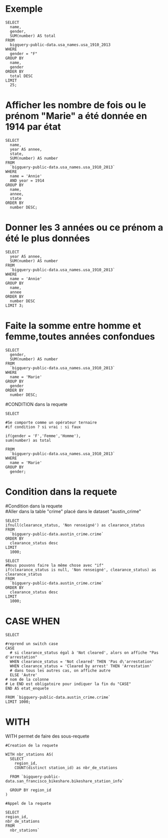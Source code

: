 # Exemple

````
SELECT  
  name,  
  gender,  
  SUM(number) AS total  
FROM  
  bigquery-public-data.usa_names.usa_1910_2013  
WHERE  
  gender = "F"  
GROUP BY  
  name,  
  gender  
ORDER BY  
  total DESC  
LIMIT  
  25;  
````

# Afficher les nombre de fois ou le prénom "Marie" a été donnée en 1914 par état

````
SELECT  
  name,  
  year AS annee,  
  state,  
  SUM(number) AS number  
FROM  
  `bigquery-public-data.usa_names.usa_1910_2013`  
WHERE  
  name = 'Annie'  
  AND year = 1914  
GROUP BY  
  name,  
  annee,  
  state  
ORDER BY  
  number DESC;
````


# Donner les 3 années ou ce prénom a été le plus données

````
SELECT  
  year AS annee,  
  SUM(number) AS number  
FROM  
  `bigquery-public-data.usa_names.usa_1910_2013`  
WHERE  
  name = 'Annie'  
GROUP BY  
  name,  
  annee  
ORDER BY  
  number DESC  
LIMIT 3;
````

 # Faite la somme entre homme et femme,toutes années confondues

````
SELECT  
  gender,  
  SUM(number) AS number  
FROM  
  `bigquery-public-data.usa_names.usa_1910_2013`  
WHERE  
  name = 'Marie'  
GROUP BY  
  gender  
ORDER BY  
  number DESC;
````

#CONDITION dans la requete

````
SELECT  

#Se comporte comme un opérateur ternaire  
#if condition ? si vrai : si faux  

if(gender = 'F','Femme','Homme'),  
sum(number) as total  

FROM  
  `bigquery-public-data.usa_names.usa_1910_2013`  
WHERE  
  name = 'Marie'  
GROUP BY  
  gender;
````

# Condition dans la requete

#Condition dans la requete   
#Aller dans la table "crime" placé dans le dataset "austin_crime"  
````
SELECT 
ifnull(clearance_status, 'Non renseigné') as clearance_status
FROM 
  `bigquery-public-data.austin_crime.crime` 
ORDER BY
  clearance_status desc
LIMIT
  1000;
````

````
SELECT
#Nous pouvons faire la même chose avec "if"
if(clearance_status is null, 'Non renseigné', clearance_status) as clearance_status
FROM
  `bigquery-public-data.austin_crime.crime`
ORDER BY
  clearance_status desc
LIMIT
  1000;
````

# CASE WHEN

````
SELECT

#reprend un switch case
CASE
  # si clearance_status égal à 'Not cleared', alors on affiche "Pas d'arrestation"
  WHEN clearance_status = 'Not cleared' THEN 'Pas d\'arrestation'
  WHEN clearance_status = 'Cleared by arrest' THEN 'Arrestation'
  # dans tous les autres cas, on affiche autre
  ELSE 'Autre'
# nom de la colonne
# Le END est obligatoire pour indiquer la fin du "CASE"
END AS etat_enquete

FROM `bigquery-public-data.austin_crime.crime`
LIMIT 1000;
````

# WITH

WITH permet de faire des sous-requete

````
#Creation de la requete

WITH nbr_stations AS(
  SELECT
    region_id,
    COUNT(distinct station_id) as nbr_de_stations

  FROM `bigquery-public-data.san_francisco_bikeshare.bikeshare_station_info`

  GROUP BY region_id
)

#Appel de la requete

SELECT 
region_id,
nbr_de_stations
FROM 
  nbr_stations`
````

